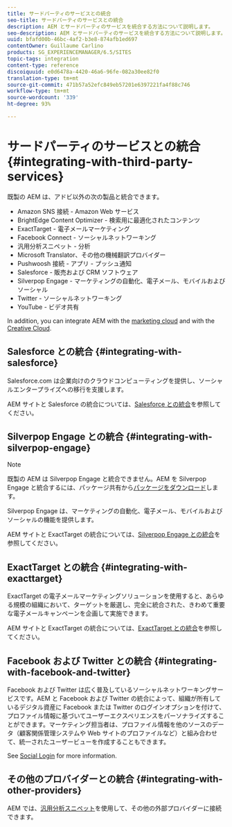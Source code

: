 ```yaml
---
title: サードパーティのサービスとの統合
seo-title: サードパーティのサービスとの統合
description: AEM とサードパーティのサービスを統合する方法について説明します。
seo-description: AEM とサードパーティのサービスを統合する方法について説明します。
uuid: bfafd00b-46bc-4af2-b3e8-874afb1ed697
contentOwner: Guillaume Carlino
products: SG_EXPERIENCEMANAGER/6.5/SITES
topic-tags: integration
content-type: reference
discoiquuid: e0d6478a-4420-46a6-96fe-082a30ee82f0
translation-type: tm+mt
source-git-commit: 471b57a52efc849eb57201e6397221fa4f88c746
workflow-type: tm+mt
source-wordcount: '339'
ht-degree: 93%

---
```



# サードパーティのサービスとの統合{#integrating-with-third-party-services}

既製の AEM は、アドビ以外の次の製品と統合できます。

* Amazon SNS 接続 - Amazon Web サービス
* BrightEdge Content Optimizer - 検索用に最適化されたコンテンツ
* ExactTarget - 電子メールマーケティング
* Facebook Connect - ソーシャルネットワーキング
* 汎用分析スニペット - 分析
* Microsoft Translator、その他の機械翻訳プロバイダー
* Pushwoosh 接続 - アプリ - プッシュ通知
* Salesforce - 販売および CRM ソフトウェア
* Silverpop Engage - マーケティングの自動化、電子メール、モバイルおよびソーシャル
* Twitter - ソーシャルネットワーキング
* YouTube - ビデオ共有

In addition, you can integrate AEM with the [marketing cloud](/help/sites-administering/marketing-cloud.md) and with the [Creative Cloud](/help/assets/aem-cc-folder-sharing-best-practices.md).

## Salesforce との統合 {#integrating-with-salesforce}

Salesforce.com は企業向けのクラウドコンピューティングを提供し、ソーシャルエンタープライズへの移行を支援します。

AEM サイトと Salesforce の統合については、[Salesforce との統合](/help/sites-administering/salesforce.md)を参照してください。

## Silverpop Engage との統合 {#integrating-with-silverpop-engage}

>[!NOTE]
>
>既製の AEM は Silverpop Engage と統合できません。AEM を Silverpop Engage と統合するには、パッケージ共有から[パッケージをダウンロード](https://www.adobeaemcloud.com/content/marketplace/marketplaceProxy.html?packagePath=/content/companies/public/adobe/packages/aem620/product/cq-mcm-integrations-silverpop-content)します。

Silverpop Engage は、マーケティングの自動化、電子メール、モバイルおよびソーシャルの機能を提供します。

AEM サイトと ExactTarget の統合については、[Silverpop Engage との統合](/help/sites-administering/silverpop.md)を参照してください。

## ExactTarget との統合 {#integrating-with-exacttarget}

ExactTarget の電子メールマーケティングソリューションを使用すると、あらゆる規模の組織において、ターゲットを厳選し、完全に統合された、きわめて重要な電子メールキャンペーンを企画して実施できます。

AEM サイトと ExactTarget の統合については、[ExactTarget との統合](/help/sites-administering/exacttarget.md)を参照してください。

## Facebook および Twitter との統合 {#integrating-with-facebook-and-twitter}

Facebook および Twitter は広く普及しているソーシャルネットワーキングサービスです。AEM と Facebook および Twitter の統合によって、組織が所有しているデジタル資産に Facebook または Twitter のログインオプションを付けて、プロファイル情報に基づいてユーザーエクスペリエンスをパーソナライズすることができます。マーケティング担当者は、プロファイル情報を他のソースのデータ（顧客関係管理システムや Web サイトのプロファイルなど）と組み合わせて、統一されたユーザービューを作成することもできます。

See [Social Login](/help/communities/social-login.md) for more information.

## その他のプロバイダーとの統合 {#integrating-with-other-providers}

AEM では、[汎用分析スニペット](/help/sites-administering/external-providers.md)を使用して、その他の外部プロバイダーに接続できます。
